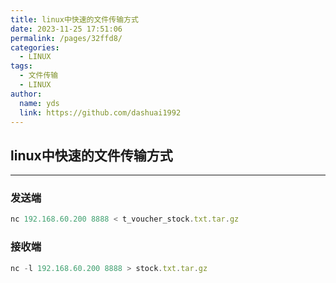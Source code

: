 ```yaml
---
title: linux中快速的文件传输方式
date: 2023-11-25 17:51:06
permalink: /pages/32ffd8/
categories:
  - LINUX
tags:
  - 文件传输
  - LINUX
author: 
  name: yds
  link: https://github.com/dashuai1992
---
```


## linux中快速的文件传输方式

---

### 发送端

```javascript
nc 192.168.60.200 8888 < t_voucher_stock.txt.tar.gz
```

### 接收端

```javascript
nc -l 192.168.60.200 8888 > stock.txt.tar.gz
```